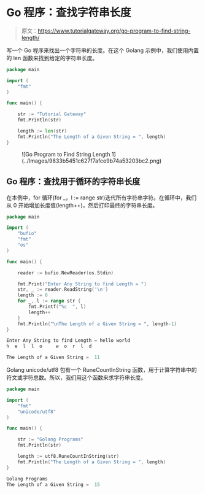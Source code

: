 # Go 程序：查找字符串长度

> 原文：<https://www.tutorialgateway.org/go-program-to-find-string-length/>

写一个 Go 程序来找出一个字符串的长度。在这个 Golang 示例中，我们使用内置的 len 函数来找到给定的字符串长度。

```go
package main

import (
    "fmt"
)

func main() {

    str := "Tutorial Gateway"
    fmt.Println(str)

    length := len(str)
    fmt.Println("The Length of a Given String = ", length)
}
```

<figure class="wp-block-image size-large">![Go Program to Find String Length 1](../Images/9833b5451c627f7afce9b74a53203bc2.png)</figure>

## Go 程序：查找用于循环的字符串长度

在本例中，for 循环(for _，l := range str)迭代所有字符串字符。在循环中，我们从 0 开始增加长度值(length++)，然后打印最终的字符串长度。

```go
package main

import (
    "bufio"
    "fmt"
    "os"
)

func main() {

    reader := bufio.NewReader(os.Stdin)

    fmt.Print("Enter Any String to find Length = ")
    str, _ := reader.ReadString('\n')
    length := 0
    for _, l := range str {
        fmt.Printf("%c  ", l)
        length++
    }
    fmt.Println("\nThe Length of a Given String = ", length-1)
}
```

```go
Enter Any String to find Length = hello world
h  e  l  l  o     w  o  r  l  d  

The Length of a Given String =  11
```

Golang unicode/utf8 包有一个 RuneCountInString 函数，用于计算字符串中的符文或字符总数。所以，我们用这个函数来求字符串长度。

```go
package main

import (
    "fmt"
    "unicode/utf8"
)

func main() {

    str := "Golang Programs"
    fmt.Println(str)

    length := utf8.RuneCountInString(str)
    fmt.Println("The Length of a Given String = ", length)
}
```

```go
Golang Programs
The Length of a Given String =  15
```